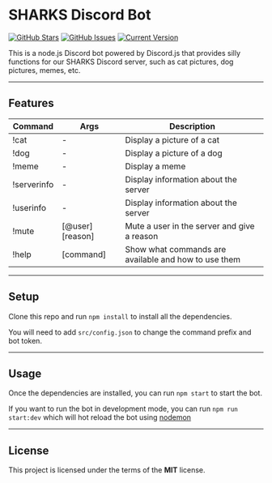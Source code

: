 SHARKS Discord Bot 
============
[![GitHub Stars](https://img.shields.io/github/stars/ColinLeesUK/discord-bot.svg)](https://github.com/IgorAntun/node-chat/stargazers) [![GitHub Issues](https://img.shields.io/github/issues/ColinLeesUK/discord-bot.svg)](https://github.com/IgorAntun/node-chat/issues) [![Current Version](https://img.shields.io/badge/version-1.0.0-green.svg)](https://github.com/IgorAntun/node-chat)

This is a node.js Discord bot powered by Discord.js that provides silly functions for our SHARKS Discord server, such as cat pictures, dog pictures, memes, etc.

---

## Features
Command | Args | Description |
--- | --- | --- |
!cat | - | Display a picture of a cat |
!dog | - | Display a picture of a dog |
!meme | - | Display a meme |
!serverinfo | - | Display information about the server |
!userinfo | - | Display information about the server |
!mute | [@user] [reason] | Mute a user in the server and give a reason |
!help | [command] | Show what commands are available and how to use them |

---

## Setup
Clone this repo and run `npm install` to install all the dependencies.

You will need to add `src/config.json` to change the command prefix and bot token.

---

## Usage
Once the dependencies are installed, you can run  `npm start` to start the bot.

If you want to run the bot in development mode, you can run `npm run start:dev` which will hot reload the bot using [nodemon](https://nodemon.io/)

---

## License

This project is licensed under the terms of the **MIT** license.
